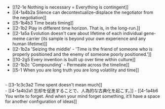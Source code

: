 - [[12-1e Nothing is necessary = Everything is contingent]]
- [[4-1a4b2a Silence can decontextualize-displace the negotiator from the negotiation]]
- [[5-1b4b3 Time beats timing]]
- [[2-1b2 Play in different time horizon. That is, in the long-run.]]
- [[2-1a5a Evolution doesn't care about lifetime of each individual gene-meme carrier (its sample is beyond your own experience and any human lifetime)]]
- [[2-1b2a 'Seizing the middle' - 'Time is the friend of someone who is properly positioned and the enemy of someone poorly positioned.']]
- [[10-2g5 Every invention is built up over time within culture]]
- [[2-1b2c 'Compounding' - Permeate across the timeline]]
- [[5-1 When you are long truth you are long volatility and time]]
<br>
- [[3-1c3c3a2 Time spent doesn't mean much]]
<br>
- [[4-1a4b2a1 忘却を促進することで、人為的な古典化を起こす。]]
  - [[4-1a4b6 You write to forget. And when your mind forget something, it’ll have a space for another configuration of ideas]]
